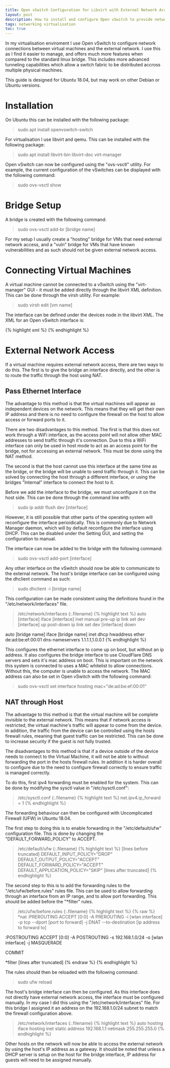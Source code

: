 ```yaml
---
title: Open vSwitch Configuration for Libvirt with External Network Access on Ubuntu 18.04
layout: post
description: How to install and configure Open vSwitch to provide networking for virtual machines hosted with libvirt and QEMU
tags: networking virtualisation
toc: true
---
```


In my virtualisation enviroment I use Open vSwitch to configure network connections between virtual machines and the external network. I use this as I find it easier to manage, and offers much more features when compared to the standard linux bridge. This includes more advanced tunneling capabilities which allow a switch fabric to be distributed accross multiple physical machines.

This guide is designed for Ubuntu 18.04, but may work on other Debian or Ubuntu versions.

# Installation

On Ubuntu this can be installed with the following package:
> sudo apt install openvswitch-switch

For virtualisation I use libvirt and qemu. This can be installed with the following package:
> sudo apt install libvirt-bin libvirt-doc virt-manager

Open vSwitch can now be configured using the "ovs-vsctl" utility. For example, the current configuration of the vSwitches can be displayed with the following command:
> sudo ovs-vsctl show 

# Bridge Setup

A bridge is created with the following command:
> sudo ovs-vsctl add-br [bridge name]

For my setup I usually create a "hosting" bridge for VMs that need external network access, and a "vuln" bridge for VMs that have known vulnerabilities and as such should not be given external network access.

# Connecting Virtual Machines

A virtual machine cannot be connected to a vSwitch using the "virt-manager" GUI - it must be added directly through the libvirt XML definition. This can be done through the virsh utility. For example:
> sudo virsh edit [vm name]

The interface can be defined under the devices node in the libvirt XML. The XML for an Open vSwitch interface is:

>
{% highlight xml %}
<interface type='bridge'>
	<source bridge='hosting'/>
	<virtualport type='openvswitch'/>
	<target dev='win10'/>
	<model type='virtio'/>
</interface>
{% endhighlight %}

# External Network Access

If a virtual machine requires external network access, there are two ways to do this. The first is to give the bridge an interface directly, and the other is to route the traffic through the host using NAT.

## Pass Ethernet Interface

The advantage to this method is that the virtual machines will appear as independent devices on the network. This means that they will get their own IP address and there is no need to configure the firewall on the host to allow access or forward ports to it.

There are two disadvantages to this method. The first is that this does not work through a WiFi interface, as the access point will not allow other MAC addresses to send traffic through it's connection. Due to this a WiFi interface can only be used in host mode to act as an access point for the bridge, not for accessing an external network. This must be done using the NAT method.

The second is that the host cannot use this interface at the same time as the bridge, or the bridge will be unable to send traffic through it. This can be solved by connecting the host through a different interface, or using the bridges "Internal" interface to connect the host to it. 


Before we add the interface to the bridge, we must unconfigure it on the host side. This can be done through the command line with:
> sudo ip addr flush dev [interface]

However, it is still possible that other parts of the operating system will reconfigure the interface perioidically. This is commonly due to Network Manager daemon, which will by default reconfigure the interface using DHCP. This can be disabled under the Setting GUI, and setting the configuration to manual.

The interface can now be added to the bridge with the following command:
> sudo ovs-vsctl add-port [interface]

Any other interface on the vSwitch should now be able to communicate to the external network. The host's bridge interface can be configured using the dhclient command as such:

> sudo dhclient -i [bridge name]

This configuration can be made consistent using the definitions found in the "/etc/network/interfaces" file. 

>/etc/network/interfaces
{:.filename}
{% highlight text %}
auto [interface]
iface [interface] inet manual
	pre-up ip link set dev [interface] up
	post-down ip link set dev [interface] down

auto [bridge name]
iface [bridge name] inet dhcp
	hwaddress ether de:ad:be:ef:00:01
	dns-nameservers 1.1.1.1,1.0.0.1
{% endhighlight %}

This configures the ethernet interface to come up on boot, but without an ip address. It also configures the bridge interface to use CloudFlare DNS servers and sets it's mac address on boot. This is important on the network this system is connected to uses a MAC whitelist to allow connections. Without this, the computer is unable to access the network. The MAC address can also be set in Open vSwitch with the following command:

> sudo ovs-vsctl set interface hosting mac=\"de:ad:be:ef:00:01\"

## NAT through Host

The advantage to this method is that the virtual machine will be complete invisible to the external network. This means that if network access is restricted, the virtual machine's traffic will appear to come from the device. In addition, the traffic from the device can be controlled using the hosts firewall rules, meaning that guest traffic can be restricted. This can be done to increase security if the guest is not fully trusted.

The disadvantages to this method is that if a device outside of the device needs to connect to the Virtual Machine, it will not be able to without forwarding the port in the hosts firewall rules. In addition it is harder overall to configure due to the need to configure firewall correctly to ensure traffic is managed correctly.

To do this, first ipv4 forwarding must be enabled for the system. This can be done by modifying the sysctl value in "/etc/sysctl.conf":

>/etc/sysctl.conf
{:.filename}
{% highlight text %}
net.ipv4.ip_forward = 1
{% endhighlight %}

The forwarding behaviour can then be configured with Uncomplicated Firewall (UFW) in Ubuntu 18.04.

The first step to doing this is to enable forwarding in the "/etc/default/ufw" configuration file. This is done by changing the "DEFAULT_FORWARD_POLICY" to ACCEPT.

>/etc/default/ufw
{:.filename}
{% highlight text %}
[lines before truncated]
DEFAULT_INPUT_POLICY="DROP"
DEFAULT_OUTPUT_POLICY="ACCEPT"
DEFAULT_FORWARD_POLICY="ACCEPT"
DEFAULT_APPLICATION_POLICY="SKIP"
[lines after truncated]
{% endhighlight %}

The second step to this is to add the forwarding rules to the "/etc/ufw/before.rules" rules file. This can be used to allow forwarding through an interface from an IP range, and to allow port forwarding. This should be added before the "\*filter" rules.

>/etc/ufw/before.rules
{:.filename}
{% highlight text %}
{% raw %}
*nat
:PREROUTING ACCEPT [0:0]
-A PREROUTING -i [wlan interface] -p tcp --dport [port to forward] -j DNAT --to-destination [ip address to forward to]

:POSTROUTING ACCEPT [0:0] 
-A POSTROUTING -s 192.168.1.0/24 -o [wlan interface] -j MASQUERADE

COMMIT

*filter
[lines after truncated]
{% endraw %}
{% endhighlight %}

The rules should then be reloaded with the following command:
> sudo ufw reload

The host's bridge interface can then be configured. As this interface does not directly have external network access, the interface must be configured manually. In my case I did this using the "/etc/network/interfaces" file. For this bridge I assigned it an address on the 192.168.1.0/24 subnet to match the firewall configuration above.

>/etc/network/interfaces
{:.filename}
{% highlight text %}
auto hosting
iface hosting inet static
	address 192.168.1.1
	netmask 255.255.255.0
{% endhighlight %}

Other hosts on the network will now be able to access the external network by using the host's IP address as a gateway. It should be noted that unless a DHCP server is setup on the host for the bridge interface, IP address for guests will need to be assigned manually.
